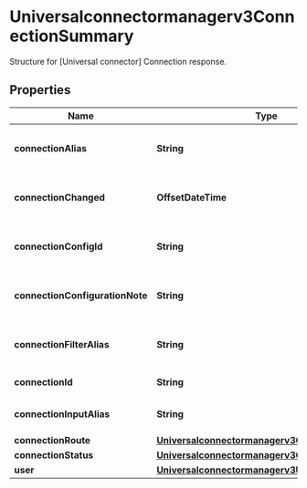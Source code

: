 

# Universalconnectormanagerv3ConnectionSummary

Structure for [Universal connector] Connection response.

## Properties

| Name | Type | Description | Notes |
|------------ | ------------- | ------------- | -------------|
|**connectionAlias** | **String** | Connection configuration nickname, set by dev/user (optional). |  [optional] |
|**connectionChanged** | **OffsetDateTime** | Date changed; used to defer tenant status queries immediately after creation. |  [optional] |
|**connectionConfigId** | **String** | Foreign key to the saved connection configuration by the user. |  [optional] |
|**connectionConfigurationNote** | **String** | Datasource configuration note, by plugin developers, intended for user. |  [optional] |
|**connectionFilterAlias** | **String** | Connector filter plugin alias (datasource, usually, like \&quot;MongoDB\&quot;). |  [optional] |
|**connectionId** | **String** | Connection configuration id. |  [optional] |
|**connectionInputAlias** | **String** | Connection input plugin alias, like \&quot;Filebeat\&quot;. |  [optional] |
|**connectionRoute** | [**Universalconnectormanagerv3ConnectionRoute**](Universalconnectormanagerv3ConnectionRoute.md) |  |  [optional] |
|**connectionStatus** | [**Universalconnectormanagerv3ConnectionStatus**](Universalconnectormanagerv3ConnectionStatus.md) |  |  [optional] |
|**user** | [**Universalconnectormanagerv3User**](Universalconnectormanagerv3User.md) |  |  [optional] |



